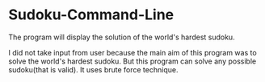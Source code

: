 # Sudoku-Command-Line
The program will display the solution of the world's hardest sudoku.

I did not take input from user because the main aim of this program was to solve the world's hardest sudoku.
But this program can solve any possible sudoku(that is valid). It uses brute force technique.

